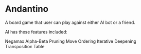 # Andantino

A board game that user can play against either AI bot or a friend.

AI has these features included:

Negamax
Alpha-Beta Pruning
Move Ordering
Iterative Deepening
Transposition Table
